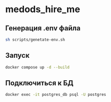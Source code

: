 # medods_hire_me

## **Генерация .env файла**
```bash
sh scripts/genetate-env.sh
```

## **Запуск**
```bash
docker compose up -d --build
```

## **Подключиться к БД**
```bash
docker exec -it postgres_db psql -U postgres
```
